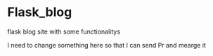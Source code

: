# Flask_blog
flask blog site with some functionalitys

I need to change something here so that I can send Pr and mearge it
